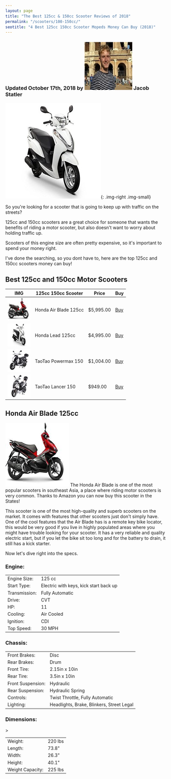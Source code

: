 ```yaml
---
layout: page
title: "The Best 125cc & 150cc Scooter Reviews of 2018"
permalink: "/scooters/100-150cc/"
seotitle: "4 Best 125cc 150cc Scooter Mopeds Money Can Buy (2018)"
---
```


<h3 class="page-subtitle">
	Updated October 17th, 2018 by 
	<img src="/img/profile/headshot.jpg" class="circle" alt="Headshot">
	Jacob Statler
</h3>

![50cc scooter article header](/img/scooters/150cc/hondalead125300.jpg){: .img-right .img-small}

So you're looking for a scooter that is going to keep up with traffic on the streets?

125cc and 150cc scooters are a great choice for someone that wants the benefits of riding a motor scooter, but also doesn't want to worry about holding traffic up.

Scooters of this engine size are often pretty expensive, so it's important to spend your money right.

I've done the searching, so you dont have to, here are the top 125cc and 150cc scooters money can buy!

<h2>Best 125cc and 150cc Motor Scooters</h2>

<table class="basic-table" align: cent
er>
<thead>
	<tr>
		<th>IMG</th>
		<th>125cc 150cc Scooter</th>
		<th>Price</th>
		<th>Buy</th>
	</tr>
</thead>
<tbody>
	<tr>
		<td><img src="/img/scooters/150cc/hondaairblade1252.jpg" class="table-image"></td>
		<td>Honda Air Blade 125cc</td>
		<td>$5,995.00</td>
		<td><a target="_blank" class="big-button" href="https://www.amazon.com/gp/product/B01IPC2HIM/ref=as_li_tl?ie=UTF8&camp=1789&creative=9325&creativeASIN=B01IPC2HIM&linkCode=as2&tag=dualaxles-20&linkId=66b589b8a8f07b78c45a710d28440619">Buy</a><img src="//ir-na.amazon-adsystem.com/e/ir?t=dualaxles-20&l=am2&o=1&a=B01IPC2HIM" width="1" height="1" border="0" alt="" style="border:none !important; margin:0px !important;" /></td>
	</tr>
	<tr>
		<td><img src="/img/scooters/150cc/hondalead1252.jpg" class="table-image"></td>
		<td>Honda Lead 125cc</td>
		<td>$4,995.00</td>
		<td><a target="_blank" class="big-button" href="https://www.amazon.com/gp/product/B01IPCG7NS/ref=as_li_tl?ie=UTF8&camp=1789&creative=9325&creativeASIN=B01IPCG7NS&linkCode=as2&tag=dualaxles-20&linkId=391815b85914d99500f9faa2dfb62597">Buy</a><img src="//ir-na.amazon-adsystem.com/e/ir?t=dualaxles-20&l=am2&o=1&a=B01IPCG7NS" width="1" height="1" border="0" alt="" style="border:none !important; margin:0px !important;" /></td>
	</tr>
	<tr>
		<td><img src="/img/scooters/150cc/taotaopowermax1502.jpeg" class="table-image"></td>
		<td>TaoTao Powermax 150</td>
		<td>$1,004.00</td>
		<td><a target="_blank" class="big-button" href="https://www.amazon.com/gp/product/B00OM8VNZM/ref=as_li_tl?ie=UTF8&camp=1789&creative=9325&creativeASIN=B00OM8VNZM&linkCode=as2&tag=dualaxles-20&linkId=e56e81a7bb5db6d9d7a6d3e2628ed442">Buy</a><img src="//ir-na.amazon-adsystem.com/e/ir?t=dualaxles-20&l=am2&o=1&a=B00OM8VNZM" width="1" height="1" border="0" alt="" style="border:none !important; margin:0px !important;" /></td>
	</tr>
	<tr>
		<td><img src="/img/scooters/150cc/taotaolancer1502.jpg" class="table-image"></td>
		<td>TaoTao Lancer 150</td>
		<td>$949.00</td>
		<td><a target="_blank" class="big-button" href="https://www.amazon.com/gp/product/B00OM949PM/ref=as_li_tl?ie=UTF8&camp=1789&creative=9325&creativeASIN=B00OM949PM&linkCode=as2&tag=dualaxles-20&linkId=3497f947facf5403088081f6d242fcdd">Buy</a><img src="//ir-na.amazon-adsystem.com/e/ir?t=dualaxles-20&l=am2&o=1&a=B00OM949PM" width="1" height="1" border="0" alt="" style="border:none !important; margin:0px !important;" /></td>
	</tr>
</tbody>
</table>

<h2>Honda Air Blade 125cc</h2>
<img src="/img/scooters/150cc/hondaairblade125200.jpg" id="page-img">
The Honda Air Blade is one of the most popular scooters in southeast Asia, a place where riding motor scooters is very common. Thanks to Amazon you can now buy this scooter in the States!

This scooter is one of the most high-quality and superb scooters on the market. It comes with features that other scooters just don't simply have. One of the cool features that the Air Blade has is a remote key bike locator, this would be very good if you live in highly populated areas where you might have trouble looking for your scooter. It has a very reliable and quality electric start, but if you let the bike sit too long and for the battery to drain, it still has a kick starter.

Now let's dive right into the specs.
<table class="basic-table" align: center>
<h3 align: center>Engine:</h3>
<tbody>
	<tr>
		<td>Engine Size:</td>
		<td>125 cc</td>
	</tr>
	<tr>
		<td>Start Type:</td>
		<td>Electric with keys, kick start back up</td>
	</tr>
	<tr>
		<td>Transmission:</td>
		<td>Fully Automatic</td>
	</tr>
	<tr>
		<td>Drive:</td>
		<td>CVT</td>
	</tr>
	<tr>
		<td>HP:</td>
		<td>11</td>
	</tr>
	<tr>
		<td>Cooling:</td>
		<td>Air Cooled</td>
	</tr>
	<tr>
		<td>Ignition:</td>
		<td>CDI</td>
	</tr>
	<tr>
		<td>Top Speed:</td>
		<td>30 MPH</td>
	</tr>
</tbody>
</table>
<h3 align: center>Chassis:</h3>
<table class="basic-table" align: center>
<tbody>
	<tr>
		<td>Front Brakes:</td>
		<td>Disc</td>
	</tr>
	<tr>
		<td>Rear Brakes:</td>
		<td>Drum</td>
	</tr>
	<tr>
		<td>Front Tire:</td>
		<td>2.15in x 10in</td>
	</tr>
	<tr>
		<td>Rear Tire:</td>
		<td>3.5in x 10in</td>
	</tr>
	<tr>
		<td>Front Suspension:</td>
		<td>Hydraulic</td>
	</tr>
	<tr>
		<td>Rear Suspension:</td>
		<td>Hydraulic Spring</td>
	</tr>
	<tr>
		<td>Controls:</td>
		<td>Twist Throttle, Fully Automatic</td>
	</tr>
	<tr>
		<td>Lighting:</td>
		<td>Headlights, Brake, Blinkers, Street Legal</td>
	</tr>
</tbody>
</table>
<h3 align: center>Dimensions:</h3>>
<table class="basic-table" align: center>
<tbody>
	<tr>
		<td>Weight:</td>
		<td>220 lbs</td>
	</tr>
	<tr>
		<td>Length:</td>
		<td>73.8"</td>
	</tr>
	<tr>
		<td>Width:</td>
		<td>26.3"</td>
	</tr>
	<tr>
		<td>Height:</td>
		<td>40.1"</td>
	</tr>
	<tr>
		<td>Weight Capacity:</td>
		<td>225 lbs</td>
	</tr>
</tbody>
</table>